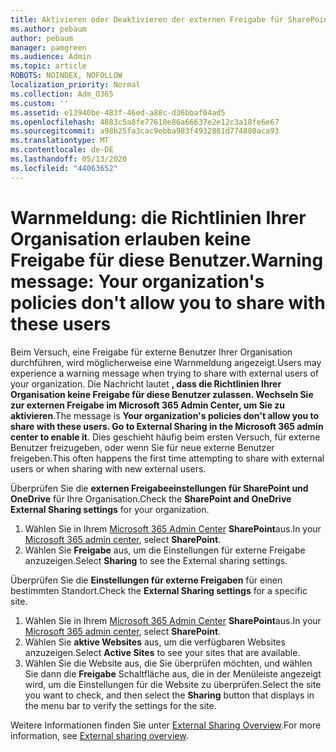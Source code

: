 ```yaml
---
title: Aktivieren oder Deaktivieren der externen Freigabe für SharePoint
ms.author: pebaum
author: pebaum
manager: pamgreen
ms.audience: Admin
ms.topic: article
ROBOTS: NOINDEX, NOFOLLOW
localization_priority: Normal
ms.collection: Adm_O365
ms.custom: ''
ms.assetid: e13940be-483f-46ed-a88c-d36bbaf04ad5
ms.openlocfilehash: 4883c5a8fe77610e86a66637e2e12c3a18fe6e67
ms.sourcegitcommit: a98b25fa3cac9ebba983f4932881d774880aca93
ms.translationtype: MT
ms.contentlocale: de-DE
ms.lasthandoff: 05/13/2020
ms.locfileid: "44063652"
---
```

# <a name="warning-message-your-organizations-policies-dont-allow-you-to-share-with-these-users"></a><span data-ttu-id="52ba4-102">Warnmeldung: die Richtlinien Ihrer Organisation erlauben keine Freigabe für diese Benutzer.</span><span class="sxs-lookup"><span data-stu-id="52ba4-102">Warning message: Your organization's policies don't allow you to share with these users</span></span>

<span data-ttu-id="52ba4-103">Beim Versuch, eine Freigabe für externe Benutzer Ihrer Organisation durchführen, wird möglicherweise eine Warnmeldung angezeigt.</span><span class="sxs-lookup"><span data-stu-id="52ba4-103">Users may experience a warning message when trying to share with external users of your organization.</span></span> <span data-ttu-id="52ba4-104">Die Nachricht lautet **, dass die Richtlinien Ihrer Organisation keine Freigabe für diese Benutzer zulassen. Wechseln Sie zur externen Freigabe im Microsoft 365 Admin Center, um Sie zu aktivieren**.</span><span class="sxs-lookup"><span data-stu-id="52ba4-104">The message is **Your organization's policies don't allow you to share with these users. Go to External Sharing in the Microsoft 365 admin center to enable it**.</span></span> <span data-ttu-id="52ba4-105">Dies geschieht häufig beim ersten Versuch, für externe Benutzer freizugeben, oder wenn Sie für neue externe Benutzer freigeben.</span><span class="sxs-lookup"><span data-stu-id="52ba4-105">This often happens the first time attempting to share with external users or when sharing with new external users.</span></span>

<span data-ttu-id="52ba4-106">Überprüfen Sie die **externen Freigabeeinstellungen für SharePoint und OneDrive** für Ihre Organisation.</span><span class="sxs-lookup"><span data-stu-id="52ba4-106">Check the **SharePoint and OneDrive External Sharing settings** for your organization.</span></span>

1. <span data-ttu-id="52ba4-107">Wählen Sie in Ihrem [Microsoft 365 Admin Center](https://admin.microsoft.com/AdminPortal/Home#/homepage">https://admin.microsoft.com/) **SharePoint**aus.</span><span class="sxs-lookup"><span data-stu-id="52ba4-107">In your [Microsoft 365 admin center](https://admin.microsoft.com/AdminPortal/Home#/homepage">https://admin.microsoft.com/), select **SharePoint**.</span></span>
3. <span data-ttu-id="52ba4-108">Wählen Sie **Freigabe** aus, um die Einstellungen für externe Freigabe anzuzeigen.</span><span class="sxs-lookup"><span data-stu-id="52ba4-108">Select **Sharing** to see the External sharing settings.</span></span>

<span data-ttu-id="52ba4-109">Überprüfen Sie die **Einstellungen für externe Freigaben** für einen bestimmten Standort.</span><span class="sxs-lookup"><span data-stu-id="52ba4-109">Check the **External Sharing settings** for a specific site.</span></span>

1. <span data-ttu-id="52ba4-110">Wählen Sie in Ihrem [Microsoft 365 Admin Center](https://admin.microsoft.com/AdminPortal/Home#/homepage">https://admin.microsoft.com/) **SharePoint**aus.</span><span class="sxs-lookup"><span data-stu-id="52ba4-110">In your [Microsoft 365 admin center](https://admin.microsoft.com/AdminPortal/Home#/homepage">https://admin.microsoft.com/), select **SharePoint**.</span></span>
2. <span data-ttu-id="52ba4-111">Wählen Sie **aktive Websites** aus, um die verfügbaren Websites anzuzeigen.</span><span class="sxs-lookup"><span data-stu-id="52ba4-111">Select **Active Sites** to see your sites that are available.</span></span>
3. <span data-ttu-id="52ba4-112">Wählen Sie die Website aus, die Sie überprüfen möchten, und wählen Sie dann die **Freigabe** Schaltfläche aus, die in der Menüleiste angezeigt wird, um die Einstellungen für die Website zu überprüfen.</span><span class="sxs-lookup"><span data-stu-id="52ba4-112">Select the site you want to check, and then select the **Sharing** button that displays in the menu bar to verify the settings for the site.</span></span>

<span data-ttu-id="52ba4-113">Weitere Informationen finden Sie unter [External Sharing Overview](https://docs.microsoft.com/sharepoint/external-sharing-overview).</span><span class="sxs-lookup"><span data-stu-id="52ba4-113">For more information, see [External sharing overview](https://docs.microsoft.com/sharepoint/external-sharing-overview).</span></span>